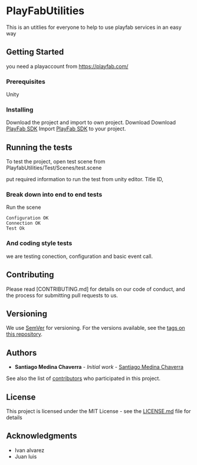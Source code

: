 # PlayFabUtilities

This is an utitlies for everyone to help to use playfab services in an easy way

## Getting Started

you need a playaccount from https://playfab.com/

### Prerequisites

 Unity


### Installing

Download the project and import to own project.
Download Download [PlayFab SDK](https://api.playfab.com/sdks/unity)
Import [PlayFab SDK](https://api.playfab.com/sdks/unity) to your project.



## Running the tests

To test the project, open test scene from PlayfabUtilities/Test/Scenes/test.scene

put required information to run the test from unity editor.
Title ID,

### Break down into end to end tests

Run the scene 

```
Configuration OK
Connection OK
Test Ok
```

### And coding style tests

we are testing conection, configuration and basic event call.


## Contributing

Please read [CONTRIBUTING.md] for details on our code of conduct, and the process for submitting pull requests to us.

## Versioning

We use [SemVer](http://semver.org/) for versioning. For the versions available, see the [tags on this repository](https://github.com/s4nti4gomedin4/PlayfabUtilities/tags). 

## Authors

* **Santiago Medina Chaverra** - *Initial work* - [Santiago Medina Chaverra](https://github.com/s4nti4gomedin4)

See also the list of [contributors](https://github.com/s4nti4gomedin4/PlayfabUtilities/contributors) who participated in this project.

## License

This project is licensed under the MIT License - see the [LICENSE.md](LICENSE.md) file for details

## Acknowledgments

* Ivan alvarez
* Juan luis
